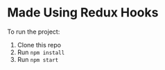 # Made Using Redux Hooks
To run the project:

1. Clone this repo
2. Run `npm install`
3. Run `npm start`
